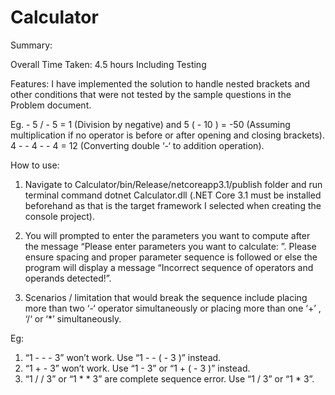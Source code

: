 # Calculator
Summary:

Overall Time Taken: 4.5 hours Including Testing

Features: I have implemented the solution to handle nested brackets and other conditions that were not tested by the sample questions in the Problem document. 

Eg. - 5 / - 5  = 1 (Division by negative) and 5 ( - 10 ) = -50 (Assuming multiplication if no operator is before or after opening and closing brackets). 4 - - 4 - - 4 = 12 (Converting double ‘-‘ to addition operation).

How to use: 

1) Navigate to Calculator/bin/Release/netcoreapp3.1/publish folder and run terminal command dotnet Calculator.dll (.NET Core 3.1 must be installed beforehand as that is the target framework I selected when creating the console project).

2) You will prompted to enter the parameters you want to compute after the message “Please enter parameters you want to calculate: ”. Please ensure spacing and proper parameter sequence is followed or else the program will display a message “Incorrect sequence of operators and operands detected!”. 

3) Scenarios / limitation that would break the sequence include placing more than two ‘-‘ operator simultaneously or placing more than one ‘+’ , ‘/‘ or ‘*’ simultaneously.

Eg: 
1) “1 - - - 3” won’t work. Use “1 - - ( - 3 )” instead.
2) “1 + - 3” won’t work. Use “1 - 3” or “1 + ( - 3 )” instead.
3) “1 / / 3” or “1 * * 3” are complete sequence error. Use “1 / 3” or “1 * 3”.


